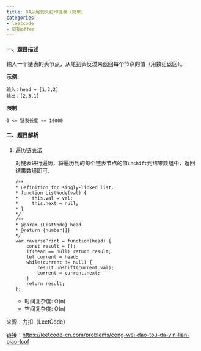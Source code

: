 ```yaml
---
title: 04从尾到头打印链表（简单）
categories:
- leetcode
- 剑指offer
---
```



#### 一、题目描述

输入一个链表的头节点，从尾到头反过来返回每个节点的值（用数组返回）。

**示例:**

```
输入：head = [1,3,2]
输出：[2,3,1]
```

**限制**

```
0 <= 链表长度 <= 10000
```

#### 二、题目解析

1. 遍历链表法

    对链表进行遍历，将遍历到的每个链表节点的值`unshift`到结果数组中，返回结果数组即可.

    ```
    /**
    * Definition for singly-linked list.
    * function ListNode(val) {
    *     this.val = val;
    *     this.next = null;
    * }
    */
    /**
    * @param {ListNode} head
    * @return {number[]}
    */
    var reversePrint = function(head) {
        const result = [];
        if(head == null) return result;
        let current = head;
        while(current != null) {
            result.unshift(current.val);
            current = current.next;
        }
        return result;
    };
    ```

    - 时间复杂度: O(n)
    - 空间复杂度: O(n)


来源：力扣（LeetCode）

链接：https://leetcode-cn.com/problems/cong-wei-dao-tou-da-yin-lian-biao-lcof
